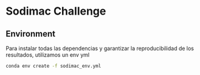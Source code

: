 # Sodimac Challenge

## Environment 

Para instalar todas las dependencias y garantizar la reproducibilidad de los resultados, utilizamos un env yml

```bash
conda env create -f sodimac_env.yml
```

